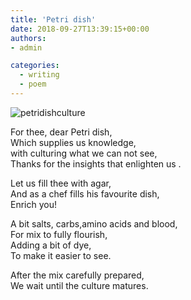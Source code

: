 ```yaml
---
title: 'Petri dish'
date: 2018-09-27T13:39:15+00:00
authors:
- admin

categories:
  - writing
  - poem
---
```

![petridishculture](posts/petridishculture.jpg "")

For thee, dear Petri dish,  
Which supplies us knowledge,  
with culturing what we can not see,  
Thanks for the insights that enlighten us .  

Let us fill thee with agar,  
And as a chef fills his favourite dish,  
Enrich you!  

A bit salts, carbs,amino acids and blood,  
For mix to fully flourish,  
Adding a bit of dye,  
To make it easier to see.  

After the mix carefully prepared,  
We wait until the culture matures.  